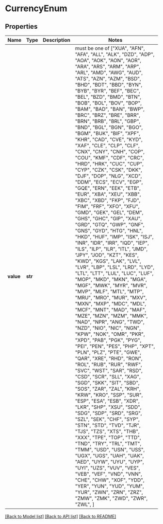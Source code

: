 # CurrencyEnum


## Properties
Name | Type | Description | Notes
------------ | ------------- | ------------- | -------------
**value** | **str** |  |  must be one of ["XUA", "AFN", "AFA", "ALL", "ALK", "DZD", "ADP", "AOA", "AOK", "AON", "AOR", "ARA", "ARS", "ARM", "ARP", "ARL", "AMD", "AWG", "AUD", "ATS", "AZN", "AZM", "BSD", "BHD", "BDT", "BBD", "BYN", "BYB", "BYR", "BEF", "BEC", "BEL", "BZD", "BMD", "BTN", "BOB", "BOL", "BOV", "BOP", "BAM", "BAD", "BAN", "BWP", "BRC", "BRZ", "BRE", "BRR", "BRN", "BRB", "BRL", "GBP", "BND", "BGL", "BGN", "BGO", "BGM", "BUK", "BIF", "XPF", "KHR", "CAD", "CVE", "KYD", "XAF", "CLE", "CLP", "CLF", "CNX", "CNY", "CNH", "COP", "COU", "KMF", "CDF", "CRC", "HRD", "HRK", "CUC", "CUP", "CYP", "CZK", "CSK", "DKK", "DJF", "DOP", "NLG", "XCD", "DDM", "ECS", "ECV", "EGP", "GQE", "ERN", "EEK", "ETB", "EUR", "XBA", "XEU", "XBB", "XBC", "XBD", "FKP", "FJD", "FIM", "FRF", "XFO", "XFU", "GMD", "GEK", "GEL", "DEM", "GHS", "GHC", "GIP", "XAU", "GRD", "GTQ", "GWP", "GNF", "GNS", "GYD", "HTG", "HNL", "HKD", "HUF", "IMP", "ISK", "ISJ", "INR", "IDR", "IRR", "IQD", "IEP", "ILS", "ILP", "ILR", "ITL", "JMD", "JPY", "JOD", "KZT", "KES", "KWD", "KGS", "LAK", "LVL", "LVR", "LBP", "LSL", "LRD", "LYD", "LTL", "LTT", "LUL", "LUC", "LUF", "MOP", "MKD", "MKN", "MGA", "MGF", "MWK", "MYR", "MVR", "MVP", "MLF", "MTL", "MTP", "MRU", "MRO", "MUR", "MXV", "MXN", "MXP", "MDC", "MDL", "MCF", "MNT", "MAD", "MAF", "MZE", "MZN", "MZM", "MMK", "NAD", "NPR", "ANG", "TWD", "NZD", "NIO", "NIC", "NGN", "KPW", "NOK", "OMR", "PKR", "XPD", "PAB", "PGK", "PYG", "PEI", "PEN", "PES", "PHP", "XPT", "PLN", "PLZ", "PTE", "GWE", "QAR", "XRE", "RHD", "RON", "ROL", "RUB", "RUR", "RWF", "SVC", "WST", "SAR", "RSD", "CSD", "SCR", "SLL", "XAG", "SGD", "SKK", "SIT", "SBD", "SOS", "ZAR", "ZAL", "KRH", "KRW", "KRO", "SSP", "SUR", "ESP", "ESA", "ESB", "XDR", "LKR", "SHP", "XSU", "SDD", "SDG", "SDP", "SRD", "SRG", "SZL", "SEK", "CHF", "SYP", "STN", "STD", "TVD", "TJR", "TJS", "TZS", "XTS", "THB", "XXX", "TPE", "TOP", "TTD", "TND", "TRY", "TRL", "TMT", "TMM", "USD", "USN", "USS", "UGX", "UGS", "UAH", "UAK", "AED", "UYW", "UYU", "UYP", "UYI", "UZS", "VUV", "VES", "VEB", "VEF", "VND", "VNN", "CHE", "CHW", "XOF", "YDD", "YER", "YUN", "YUD", "YUM", "YUR", "ZWN", "ZRN", "ZRZ", "ZMW", "ZMK", "ZWD", "ZWR", "ZWL", ]

[[Back to Model list]](../README.md#documentation-for-models) [[Back to API list]](../README.md#documentation-for-api-endpoints) [[Back to README]](../README.md)


